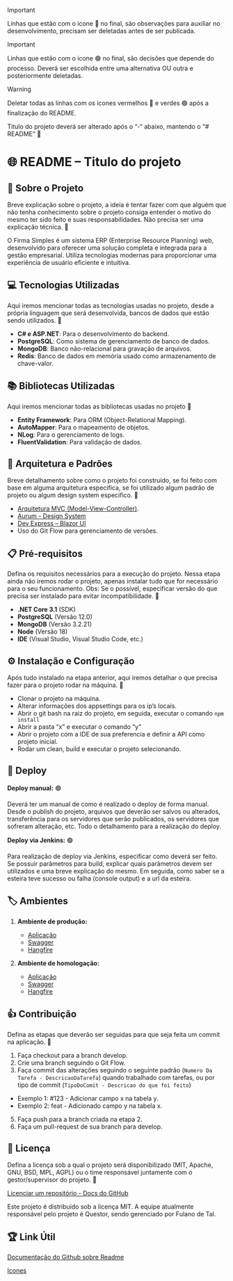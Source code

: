 > [!IMPORTANT]
> Linhas que estão com o icone :red_circle: no final, são observações para auxiliar no desenvolvimento, precisam ser deletadas antes de ser publicada.

> [!IMPORTANT]
> Linhas que estão com o icone :green_circle: no final, são decisões que depende do processo. Deverá ser escolhida entre uma alternativa OU outra e posteriormente deletadas.

> [!WARNING]
> Deletar todas as linhas com os icones vermelhos :red_circle: e verdes :green_circle: após a finalização do README.

Titulo do projeto deverá ser alterado após o “-“ abaixo, mantendo o “# README” :red_circle:

# :globe_with_meridians: README – Titulo do projeto 

## :scroll: Sobre o Projeto 
Breve explicação sobre o projeto, a ideia é tentar fazer com que alguém que não tenha conhecimento sobre o projeto consiga entender o motivo do mesmo ter sido feito e suas responsabilidades. Não precisa ser uma explicação técnica. :red_circle:

O Firma Simples é um sistema ERP (Enterprise Resource Planning) web, desenvolvido para oferecer uma solução completa e integrada para a gestão empresarial. Utiliza tecnologias modernas para proporcionar uma experiência de usuário eficiente e intuitiva.

## :computer: Tecnologias Utilizadas
Aqui iremos mencionar todas as tecnologias usadas no projeto, desde a própria linguagem que será desenvolvida, bancos de dados que estão sendo utilizados. :red_circle:

- **C# e ASP.NET**: Para o desenvolvimento do backend.
- **PostgreSQL**: Como sistema de gerenciamento de banco de dados.
- **MongoDB**: Banco não-relacional para gravação de arquivos.
- **Redis**:  Banco de dados em memória usado como armazenamento de chave-valor.

## :books: Bibliotecas Utilizadas
Aqui iremos mencionar todas as bibliotecas usadas no projeto :red_circle:

- **Entity Framework**: Para ORM (Object-Relational Mapping).
- **AutoMapper**: Para o mapeamento de objetos.
- **NLog**: Para o gerenciamento de logs.
- **FluentValidation**: Para validação de dados.

## :bricks: Arquitetura e Padrões
Breve detalhamento sobre como o projeto foi construído, se foi feito com base em alguma arquitetura especifica, se foi utilizado algum padrão de projeto ou algum design system especifico. :red_circle:

- [Arquitetura MVC (Model-View-Controller)](https://learn.microsoft.com/pt-br/aspnet/core/mvc/overview?view=aspnetcore-8.0).
- [Aurum  - Design System](https://zeroheight.com/8a3643989/p/56ee4e-aurum-web)
- [Dev Express – Blazor UI](https://demos.devexpress.com/blazor/Grid)
- Uso do Git Flow para gerenciamento de versões.

## :clipboard: Pré-requisitos
Defina os requisitos necessários para a execução do projeto. Nessa etapa ainda não iremos rodar o projeto, apenas instalar tudo que for necessário para o seu funcionamento.
Obs: Se o possível, especificar versão do que precisa ser instalado para evitar incompatibilidade. :red_circle:

- **.NET Core 3.1** (SDK)
- **PostgreSQL** (Versão 12.0)
- **MongoDB** (Versão 3.2.21)
- **Node** (Versão 18)
- **IDE** (Visual Studio, Visual Studio Code, etc.)

## :gear: Instalação e Configuração
Após tudo instalado na etapa anterior, aqui iremos detalhar o que precisa fazer para o projeto rodar na máquina. :red_circle:

- Clonar o projeto na máquina.
- Alterar informações dos appsettings para os ip’s locais.
- Abrir o git bash na raiz do projeto, em seguida, executar o comando `npm install`
- Abrir a pasta “x” e executar o comando “y”
- Abrir o projeto com a IDE de sua preferencia e definir a API como projeto inicial.
- Rodar um clean, build e executar o projeto selecionando.

## :postbox: Deploy
**Deploy manual:** :green_circle:

Deverá ter um manual de como é realizado o deploy de forma manual. Desde o publish do projeto, arquivos que deverão ser salvos ou alterados, transferência para os servidores que serão publicados, os servidores que sofreram alteração, etc. Todo o detalhamento para a realização do deploy.

**Deploy via Jenkins:** :green_circle:

 Para realização de deploy via Jenkins, especificar como deverá ser feito. Se possuir parâmetros para build, explicar quais parâmetros devem ser utilizados e uma breve explicação do mesmo. Em seguida, como saber se a esteira teve sucesso ou falha (console output) e a url da esteira.

## :label: Ambientes
1. **Ambiente de produção:**
   - [Aplicação](https://www.questor.com.br)
   - [Swagger](https://www.questor.com.br)
   - [Hangfire](https://www.questor.com.br)

2. **Ambiente de homologação:**
   - [Aplicação](https://www.questor.com.br)
   - [Swagger](https://www.questor.com.br)
   - [Hangfire](https://www.questor.com.br)

## :thumbsup: Contribuição
Defina as etapas que deverão ser seguidas para que seja feita um commit na aplicação. :red_circle:

1. Faça checkout para a branch develop.
2. Crie uma branch seguindo o Git Flow.
3. Faça commit das alterações seguindo o seguinte padrão (`Numero Da Tarefa - DescricaoDaTarefa`) quando trabalhado com tarefas, ou por tipo de commit (`TipoDoComit - Descricao do que foi feito`)
 - Exemplo 1: #123 - Adicionar campo x na tabela y.
 - Exemplo 2: feat - Adicionado campo y na tabela x.
5. Faça push para a branch criada na etapa 2.
6. Faça um pull-request de sua branch para develop.

## :bookmark_tabs: Licença
Defina a licença sob a qual o projeto será disponibilizado (MIT, Apache, GNU, BSD, MPL, AGPL) ou o time responsável juntamente com o gestor/supervisor do projeto. :red_circle:

[Licenciar um repositório - Docs do GitHub](https://docs.github.com/pt/repositories/managing-your-repositorys-settings-and-features/customizing-your-repository/licensing-a-repository)

Este projeto é distribuído sob a licença MIT. A equipe atualmente responsável pelo projeto é Questor, sendo gerenciado por Fulano de Tal.

## :trophy: Link Útil
[Documentação do Github sobre Readme](https://docs.github.com/pt/get-started/writing-on-github/getting-started-with-writing-and-formatting-on-github/basic-writing-and-formatting-syntax)

[Icones](https://github.com/ikatyang/emoji-cheat-sheet/blob/master/README.md#computer)
